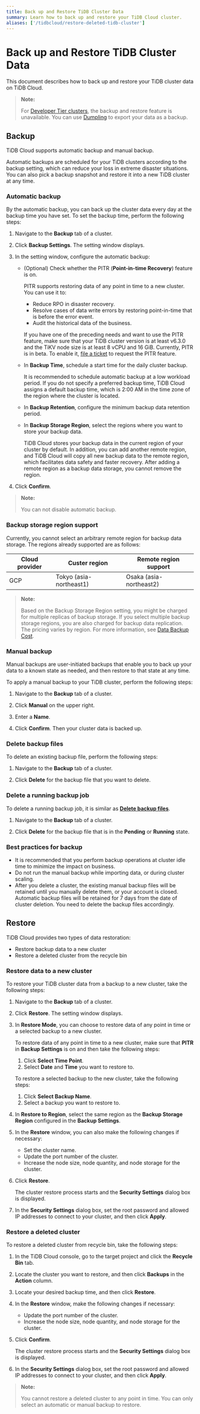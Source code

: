 ```yaml
---
title: Back up and Restore TiDB Cluster Data
summary: Learn how to back up and restore your TiDB Cloud cluster.
aliases: ['/tidbcloud/restore-deleted-tidb-cluster']
---
```


# Back up and Restore TiDB Cluster Data

This document describes how to back up and restore your TiDB cluster data on TiDB Cloud.

> **Note:**
>
> For [Developer Tier clusters](/tidb-cloud/select-cluster-tier.md#developer-tier), the backup and restore feature is unavailable. You can use [Dumpling](https://docs.pingcap.com/tidb/stable/dumpling-overview) to export your data as a backup.

## Backup

TiDB Cloud supports automatic backup and manual backup.

Automatic backups are scheduled for your TiDB clusters according to the backup setting, which can reduce your loss in extreme disaster situations. You can also pick a backup snapshot and restore it into a new TiDB cluster at any time.

### Automatic backup

By the automatic backup, you can back up the cluster data every day at the backup time you have set. To set the backup time, perform the following steps:

1. Navigate to the **Backup** tab of a cluster.

2. Click **Backup Settings**. The setting window displays.

3. In the setting window, configure the automatic backup:

    - (Optional) Check whether the PITR (**Point-in-time Recovery**) feature is on. 

        PITR supports restoring data of any point in time to a new cluster. You can use it to:

        - Reduce RPO in disaster recovery.
        - Resolve cases of data write errors by restoring point-in-time that is before the error event.
        - Audit the historical data of the business.

        If you have one of the preceding needs and want to use the PITR feature, make sure that your TiDB cluster version is at least v6.3.0 and the TiKV node size is at least 8 vCPU and 16 GiB. Currently, PITR is in beta. To enable it, [file a ticket](/tidb-cloud/tidb-cloud-support.md) to request the PITR feature.

    - In **Backup Time**, schedule a start time for the daily cluster backup. 

        It is recommended to schedule automatic backup at a low workload period. If you do not specify a preferred backup time, TiDB Cloud assigns a default backup time, which is 2:00 AM in the time zone of the region where the cluster is located.

    - In **Backup Retention**, configure the minimum backup data retention period.

    - In **Backup Storage Region**, select the regions where you want to store your backup data. 

        TiDB Cloud stores your backup data in the current region of your cluster by default. In addition, you can add another remote region, and TiDB Cloud will copy all new backup data to the remote region, which facilitates data safety and faster recovery. After adding a remote region as a backup data storage, you cannot remove the region.

4. Click **Confirm**.

> **Note:**
>
> You can not disable automatic backup.

### Backup storage region support

Currently, you cannot select an arbitrary remote region for backup data storage. The regions already supported are as follows:

| Cloud provider | Custer region                      | Remote region support   |
|----------------|-----------------------------|--------------------------|
| GCP            | Tokyo (asia-northeast1)     | Osaka (asia-northeast2)  |

> **Note:**
>
> Based on the Backup Storage Region setting, you might be charged for multiple replicas of backup storage. If you select multiple backup storage regions, you are also charged for backup data replication. The pricing varies by region. For more information, see [Data Backup Cost](https://en.pingcap.com/tidb-cloud-pricing-details/#data-backup-cost).

### Manual backup

Manual backups are user-initiated backups that enable you to back up your data to a known state as needed, and then restore to that state at any time.

To apply a manual backup to your TiDB cluster, perform the following steps:

1. Navigate to the **Backup** tab of a cluster.

2. Click **Manual** on the upper right.

3. Enter a **Name**.

4. Click **Confirm**. Then your cluster data is backed up.

### Delete backup files

To delete an existing backup file, perform the following steps:

1. Navigate to the **Backup** tab of a cluster.

2. Click **Delete** for the backup file that you want to delete.

### Delete a running backup job

To delete a running backup job, it is similar as [**Delete backup files**](#delete-backup-files).

1. Navigate to the **Backup** tab of a cluster.

2. Click **Delete** for the backup file that is in the **Pending** or **Running** state.

### Best practices for backup

- It is recommended that you perform backup operations at cluster idle time to minimize the impact on business.
- Do not run the manual backup while importing data, or during cluster scaling.
- After you delete a cluster, the existing manual backup files will be retained until you manually delete them, or your account is closed. Automatic backup files will be retained for 7 days from the date of cluster deletion. You need to delete the backup files accordingly.

## Restore

TiDB Cloud provides two types of data restoration:

- Restore backup data to a new cluster
- Restore a deleted cluster from the recycle bin

### Restore data to a new cluster

To restore your TiDB cluster data from a backup to a new cluster, take the following steps:

1. Navigate to the **Backup** tab of a cluster.

2. Click **Restore**. The setting window displays.

3. In **Restore Mode**, you can choose to restore data of any point in time or a selected backup to a new cluster.

    <SimpleTab>
    <div label="Select Time Point">

    To restore data of any point in time to a new cluster, make sure that **PITR** in **Backup Settings** is on and then take the following steps:

    1. Click **Select Time Point**.
    2. Select **Date** and **Time** you want to restore to.
    
    </div>

    <div label="Select Backup Name">

    To restore a selected backup to the new cluster, take the following steps:

    1. Click **Select Backup Name**.
    2. Select a backup you want to restore to.

    </div>

4. In **Restore to Region**, select the same region as the **Backup Storage Region** configured in the **Backup Settings**.

5. In the **Restore** window, you can also make the following changes if necessary:

    - Set the cluster name.
    - Update the port number of the cluster.
    - Increase the node size, node quantity, and node storage for the cluster.

6. Click **Restore**.

   The cluster restore process starts and the **Security Settings** dialog box is displayed.

7. In the **Security Settings** dialog box, set the root password and allowed IP addresses to connect to your cluster, and then click **Apply**.

### Restore a deleted cluster

To restore a deleted cluster from recycle bin, take the following steps:

1. In the TiDB Cloud console, go to the target project and click the **Recycle Bin** tab.
2. Locate the cluster you want to restore, and then click **Backups** in the **Action** column.
3. Locate your desired backup time, and then click **Restore**.
4. In the **Restore** window, make the following changes if necessary:

    - Update the port number of the cluster.
    - Increase the node size, node quantity, and node storage for the cluster.

5. Click **Confirm**.

   The cluster restore process starts and the **Security Settings** dialog box is displayed.

6. In the **Security Settings** dialog box, set the root password and allowed IP addresses to connect to your cluster, and then click **Apply**.

> **Note:** 
> 
> You cannot restore a deleted cluster to any point in time. You can only select an automatic or manual backup to restore.
